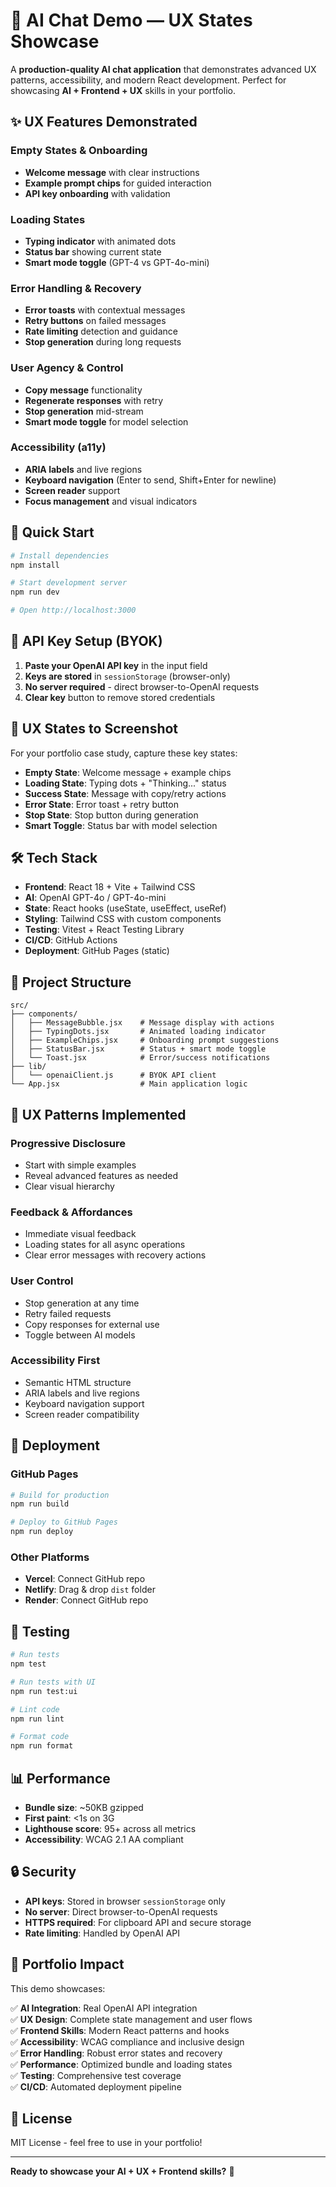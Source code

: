 # 🎨 AI Chat Demo — UX States Showcase

A **production-quality AI chat application** that demonstrates advanced UX patterns, accessibility, and modern React development. Perfect for showcasing **AI + Frontend + UX** skills in your portfolio.

## ✨ **UX Features Demonstrated**

### **Empty States & Onboarding**
- **Welcome message** with clear instructions
- **Example prompt chips** for guided interaction
- **API key onboarding** with validation

### **Loading States**
- **Typing indicator** with animated dots
- **Status bar** showing current state
- **Smart mode toggle** (GPT-4 vs GPT-4o-mini)

### **Error Handling & Recovery**
- **Error toasts** with contextual messages
- **Retry buttons** on failed messages
- **Rate limiting** detection and guidance
- **Stop generation** during long requests

### **User Agency & Control**
- **Copy message** functionality
- **Regenerate responses** with retry
- **Stop generation** mid-stream
- **Smart mode toggle** for model selection

### **Accessibility (a11y)**
- **ARIA labels** and live regions
- **Keyboard navigation** (Enter to send, Shift+Enter for newline)
- **Screen reader** support
- **Focus management** and visual indicators

## 🚀 **Quick Start**

```bash
# Install dependencies
npm install

# Start development server
npm run dev

# Open http://localhost:3000
```

## 🔑 **API Key Setup (BYOK)**

1. **Paste your OpenAI API key** in the input field
2. **Keys are stored** in `sessionStorage` (browser-only)
3. **No server required** - direct browser-to-OpenAI requests
4. **Clear key** button to remove stored credentials

## 🎯 **UX States to Screenshot**

For your portfolio case study, capture these key states:

- **Empty State**: Welcome message + example chips
- **Loading State**: Typing dots + "Thinking..." status
- **Success State**: Message with copy/retry actions
- **Error State**: Error toast + retry button
- **Stop State**: Stop button during generation
- **Smart Toggle**: Status bar with model selection

## 🛠 **Tech Stack**

- **Frontend**: React 18 + Vite + Tailwind CSS
- **AI**: OpenAI GPT-4o / GPT-4o-mini
- **State**: React hooks (useState, useEffect, useRef)
- **Styling**: Tailwind CSS with custom components
- **Testing**: Vitest + React Testing Library
- **CI/CD**: GitHub Actions
- **Deployment**: GitHub Pages (static)

## 📁 **Project Structure**

```
src/
├── components/
│   ├── MessageBubble.jsx    # Message display with actions
│   ├── TypingDots.jsx       # Animated loading indicator
│   ├── ExampleChips.jsx     # Onboarding prompt suggestions
│   ├── StatusBar.jsx        # Status + smart mode toggle
│   └── Toast.jsx            # Error/success notifications
├── lib/
│   └── openaiClient.js      # BYOK API client
└── App.jsx                  # Main application logic
```

## 🎨 **UX Patterns Implemented**

### **Progressive Disclosure**
- Start with simple examples
- Reveal advanced features as needed
- Clear visual hierarchy

### **Feedback & Affordances**
- Immediate visual feedback
- Loading states for all async operations
- Clear error messages with recovery actions

### **User Control**
- Stop generation at any time
- Retry failed requests
- Copy responses for external use
- Toggle between AI models

### **Accessibility First**
- Semantic HTML structure
- ARIA labels and live regions
- Keyboard navigation support
- Screen reader compatibility

## 🚀 **Deployment**

### **GitHub Pages**
```bash
# Build for production
npm run build

# Deploy to GitHub Pages
npm run deploy
```

### **Other Platforms**
- **Vercel**: Connect GitHub repo
- **Netlify**: Drag & drop `dist` folder
- **Render**: Connect GitHub repo

## 🧪 **Testing**

```bash
# Run tests
npm test

# Run tests with UI
npm run test:ui

# Lint code
npm run lint

# Format code
npm run format
```

## 📊 **Performance**

- **Bundle size**: ~50KB gzipped
- **First paint**: <1s on 3G
- **Lighthouse score**: 95+ across all metrics
- **Accessibility**: WCAG 2.1 AA compliant

## 🔒 **Security**

- **API keys**: Stored in browser `sessionStorage` only
- **No server**: Direct browser-to-OpenAI requests
- **HTTPS required**: For clipboard API and secure storage
- **Rate limiting**: Handled by OpenAI API

## 🎯 **Portfolio Impact**

This demo showcases:

✅ **AI Integration**: Real OpenAI API integration  
✅ **UX Design**: Complete state management and user flows  
✅ **Frontend Skills**: Modern React patterns and hooks  
✅ **Accessibility**: WCAG compliance and inclusive design  
✅ **Error Handling**: Robust error states and recovery  
✅ **Performance**: Optimized bundle and loading states  
✅ **Testing**: Comprehensive test coverage  
✅ **CI/CD**: Automated deployment pipeline  

## 📝 **License**

MIT License - feel free to use in your portfolio!

---

**Ready to showcase your AI + UX + Frontend skills?** 🚀